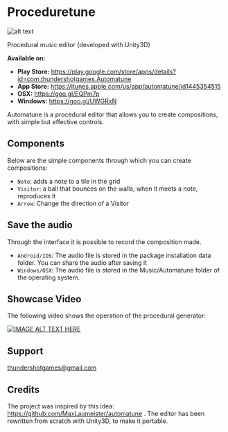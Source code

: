 # Proceduretune

![alt text](https://i.imgur.com/6LOsstr.png)

Procedural music editor (developed with Unity3D)

**Available on:**
- **Play Store:**
https://play.google.com/store/apps/details?id=com.thundershotgames.Automatune
- **App Store:**
https://itunes.apple.com/us/app/automatune/id1445354515
- **OSX:**
https://goo.gl/EQPm7p
- **Windows:**
https://goo.gl/UWGRxN

Automatune is a procedural editor that allows you to create compositions, with simple but effective controls.

## Components
Below are the simple components through which you can create compositions:

- `Note`: adds a note to a tile in the grid
- `Visitor`: a ball that bounces on the walls, when it meets a note, reproduces it
- `Arrow`: Change the direction of a Visitor

## Save the audio
Through the interface it is possible to record the composition made.

- `Android/IOS`: The audio file is stored in the package installation data folder. You can share the audio after saving it
- `Windows/OSX`: The audio file is stored in the Music/Automatune folder of the operating system.

## Showcase Video
The following video shows the operation of the procedural generator:

[![IMAGE ALT TEXT HERE](https://img.youtube.com/vi/BRNRRNlnFYA/0.jpg)](https://www.youtube.com/watch?v=BRNRRNlnFYA)

## Support
 thundershotgames@gmail.com

## Credits

The project was inspired by this idea: https://github.com/MaxLaumeister/automatune .
The editor has been rewritten from scratch with Unity3D, to make it portable.
